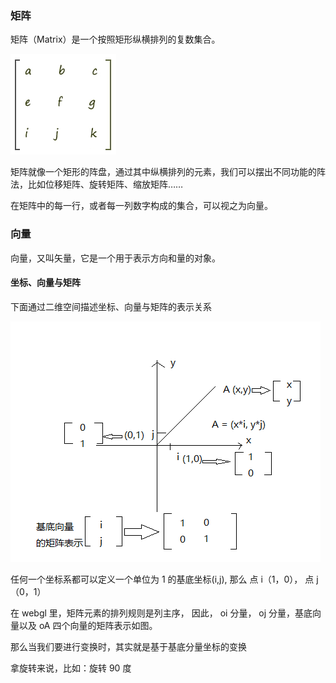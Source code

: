 ### 矩阵

矩阵（Matrix）是一个按照矩形纵横排列的复数集合。

![矩阵](./img/matrix.png)

矩阵就像一个矩形的阵盘，通过其中纵横排列的元素，我们可以摆出不同功能的阵法，比如位移矩阵、旋转矩阵、缩放矩阵……

在矩阵中的每一行，或者每一列数字构成的集合，可以视之为向量。

### 向量

向量，又叫矢量，它是一个用于表示方向和量的对象。

#### 坐标、向量与矩阵

下面通过二维空间描述坐标、向量与矩阵的表示关系

![坐标、向量与矩阵](./img/matrix_space.png)

任何一个坐标系都可以定义一个单位为 1 的基底坐标(i,j), 那么 点 i（1，0）， 点 j（0，1）

在 webgl 里，矩阵元素的排列规则是列主序， 因此， oi 分量， oj 分量，基底向量以及 oA 四个向量的矩阵表示如图。

那么当我们要进行变换时，其实就是基于基底分量坐标的变换

拿旋转来说，比如：旋转 90 度
